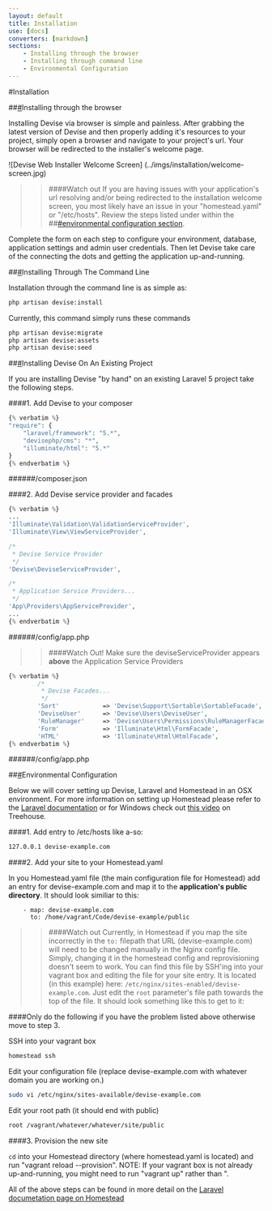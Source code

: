 ```yaml
---
layout: default
title: Installation
use: [docs]
converters: [markdown]
sections:
    - Installing through the browser
    - Installing through command line
    - Environmental Configuration
---
```


#Installation

##<a name="installing-through-the-browser" class="ia"></a>[#](#installing-through-the-browser)Installing through the browser

Installing Devise via browser is simple and painless. After grabbing the latest version of Devise and then properly adding it's resources to your project, simply open a browser and navigate to your project's url. Your browser will be redirected to the installer's welcome page.

![Devise Web Installer Welcome Screen]
(../imgs/installation/welcome-screen.jpg)

>>####Watch out
>> If you are having issues with your application's url resolving and/or being redirected to the installation welcome screen, you most likely have an issue in your "homestead.yaml" or "/etc/hosts". Review the steps listed under within the ##<a name="environmental-configuration" class="ia"></a>[#environmental configuration section](#environmental-configuration).

Complete the form on each step to configure your environment, database, application settings and admin user credentials. Then let Devise take care of the connecting the dots and getting the application up-and-running.


##<a name="installing-through-command-line" class="ia"></a>[#](#installing-through-command-line)Installing Through The Command Line

Installation through the command line is as simple as:

```bash
php artisan devise:install
```

Currently, this command simply runs these commands

```bash
php artisan devise:migrate
php artisan devise:assets
php artisan devise:seed
```


##<a name="installing-devise-on-an-existing-project" class="ia"></a>[#](#installing-devise-on-an-existing-project)Installing Devise On An Existing Project

If you are installing Devise "by hand" on an existing Laravel 5 project take the following steps.

####1. Add Devise to your composer

```php
{% verbatim %}
"require": {
    "laravel/framework": "5.*",
    "devisephp/cms": "*",
    "illuminate/html": "5.*"
}
{% endverbatim %}
```
######/composer.json

####2. Add Devise service provider and facades

```php
{% verbatim %}
...
'Illuminate\Validation\ValidationServiceProvider',
'Illuminate\View\ViewServiceProvider',

/*
 * Devise Service Provider
 */
'Devise\DeviseServiceProvider',

/*
 * Application Service Providers...
 */
'App\Providers\AppServiceProvider',
...
{% endverbatim %}
```
######/config/app.php

>>####Watch Out!
>>Make sure the deviseServiceProvider appears **above** the Application Service Providers

```php
{% verbatim %}
        /*
         * Devise Facades...
         */
        'Sort'            => 'Devise\Support\Sortable\SortableFacade',
        'DeviseUser'      => 'Devise\Users\DeviseUser',
        'RuleManager'     => 'Devise\Users\Permissions\RuleManagerFacade',
        'Form'            => 'Illuminate\Html\FormFacade',
        'HTML'            => 'Illuminate\Html\HtmlFacade',
{% endverbatim %}
```
######/config/app.php


##<a name="environmental-configuration" class="ia"></a>[#](#environmental-configuration)Environmental Configuration

Below we will cover setting up Devise, Laravel and Homestead in an OSX environment. For more information on setting up Homestead please refer to the [Laravel documentation](http://laravel.com/docs/5.0/homestead#installation-and-setup) or for Windows check out [this video](http://blog.teamtreehouse.com/laravel-homestead-on-windows) on Treehouse.

####1. Add entry to /etc/hosts like a-so:

```bash
127.0.0.1 devise-example.com
```

####2. Add your site to your Homestead.yaml

In you Homestead.yaml file (the main configuration file for Homestead) add an entry for devise-example.com and map it to the **application's public directory**. It should look similiar to this:

```
    - map: devise-example.com
      to: /home/vagrant/Code/devise-example/public
```
>>####Watch out
>> Currently, in Homestead if you map the site incorrectly in the ```to:``` filepath that URL (devise-example.com) will need to be changed manually in the Nginx config file. Simply, changing it in the homestead config and reprovisioning doesn't seem to work. You can find this file by SSH'ing into your vagrant box and editing the file for your site entry. It is located (in this example) here: ```/etc/nginx/sites-enabled/devise-example.com```. Just edit the ```root``` parameter's file path towards the top of the file. It should look something like this to get to it:

####Only do the following if you have the problem listed above otherwise move to step 3.

SSH into your vagrant box

```bash
homestead ssh
```

Edit your configuration file (replace devise-example.com with whatever domain you are working on.)

```bash
sudo vi /etc/nginx/sites-available/devise-example.com
```

Edit your root path (it should end with public)

```bash
root /vagrant/whatever/whatever/site/public
```

####3. Provision the new site

```cd``` into your Homestead directory (where homestead.yaml is located) and run "vagrant reload --provision". NOTE: If your vagrant box is not already up-and-running, you might need to run "vagrant up" rather than ".

All of the above steps can be found in more detail on the [Laravel documetation page on Homestead](http://laravel.com/docs/5.0/homestead)
